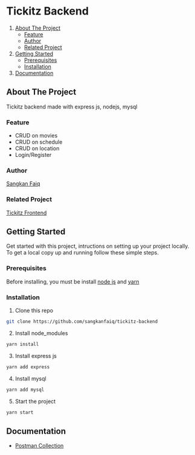 # Tickitz Backend

<ol>
    <li>
      <a href="#about-the-project">About The Project</a>
      <ul>
        <li><a href="#feature">Feature</a></li>
        <li><a href="#author">Author</a></li>
        <li><a href="#related-project">Related Project</a></li>
      </ul>
    </li>
    <li>
      <a href="#getting-started">Getting Started</a>
      <ul>
        <li><a href="#prerequisites">Prerequisites</a></li>
        <li><a href="#installation">Installation</a></li>
      </ul>
    </li>
  <li>
      <a href="#documentation">Documentation</a>
    </li>
</ol>

## About The Project
Tickitz backend made with express js, nodejs, mysql

### Feature
- CRUD on movies
- CRUD on schedule
- CRUD on location
- Login/Register

### Author
[Sangkan Faiq](https://github.com/sangkanfaiq)

### Related Project
[Tickitz Frontend](https://github.com/sangkanfaiq/tickitz)

## Getting Started

Get started with this project, intructions on setting up your project locally.<br />
To get a local copy up and running follow these simple steps.
### Prerequisites

Before installing, you must be install [node js](https://nodejs.org) and [yarn](https://yarnpkg.com/getting-started/install)
### Installation

1. Clone this repo
 
```sh
git clone https://github.com/sangkanfaiq/tickitz-backend
```
2. Install node_modules

```sh
yarn install
```
3. Install express js

```sh
yarn add express
```
4. Install mysql

```sh
yarn add mysql
```
5. Start the project

```sh
yarn start
```

## Documentation

- [Postman Collection](https://documenter.getpostman.com/view/20407154/UzBqqRBN)
